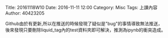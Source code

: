 Title: 20161118W10
Date: 2016-11-11 12:00
Category: Misc
Tags: 上課內容
Author: 40423205
<!-- PELICAN_END_SUMMARY -->
<p> Github由於有更新,所以在推送的時候發現了疑似是"bug"的事情導致無法推送，後來發現只要刪除liquid_tag內的test資料夾即可解決，推測為ipynb的衝突造成。 </p>

